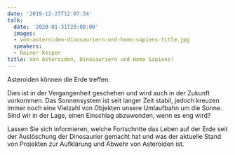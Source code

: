```yaml
---
date: '2019-12-27T12:07:24'
talk:
  date: '2020-01-31T20:00:00'
  images:
  - von-asteroiden-dinosauriern-und-homo-sapiens-title.jpg
  speakers:
  - Rainer Kesper
title: Von Asteroiden, Dinosauriern und Homo Sapiens!
---
```

Asteroiden können die Erde treffen.

Dies ist in der Vergangenheit geschehen und wird auch in der Zukunft vorkommen. Das Sonnensystem ist seit langer Zeit stabil, jedoch kreuzen immer noch eine Vielzahl von Objekten unsere Umlaufbahn um die Sonne. Sind wir in der Lage, einen Einschlag abzuwenden, wenn es eng wird?

Lassen Sie sich informieren, welche Fortschritte das Leben auf der Erde seit der Auslöschung der Dinosaurier gemacht hat und was der aktuelle Stand von Projekten zur Aufklärung und Abwehr von Asteroiden ist.

